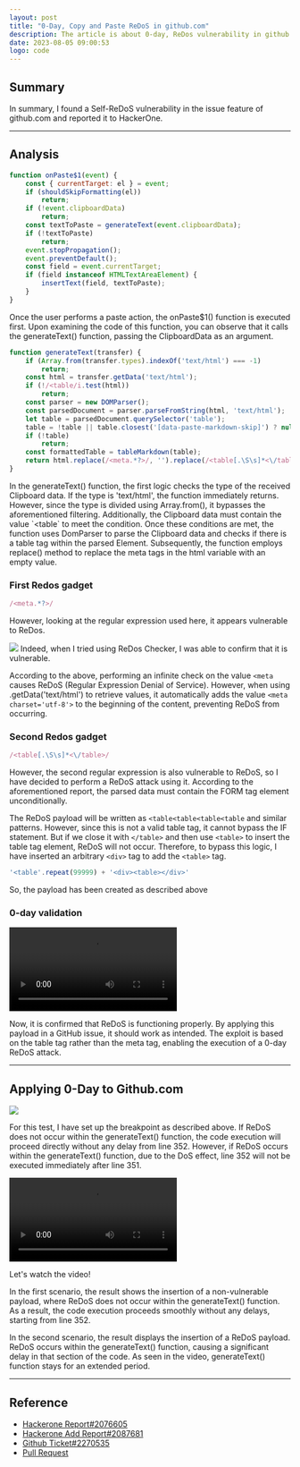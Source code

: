 ```yaml
---
layout: post
title: "0-Day, Copy and Paste ReDoS in github.com"
description: The article is about 0-day, ReDos vulnerability in github.com. ReDoS vulnerability is a type of DoS vulnerability that occurs within a regular expression engine. This vulnerability occurred in the paste-markdown module on GitHub.
date: 2023-08-05 09:00:53
logo: code
---
```

## Summary
In summary, I found a Self-ReDoS vulnerability in the issue feature of github.com and reported it to HackerOne.
<hr>

## Analysis

```javascript
function onPaste$1(event) {
    const { currentTarget: el } = event;
    if (shouldSkipFormatting(el))
        return;
    if (!event.clipboardData)
        return;
    const textToPaste = generateText(event.clipboardData);
    if (!textToPaste)
        return;
    event.stopPropagation();
    event.preventDefault();
    const field = event.currentTarget;
    if (field instanceof HTMLTextAreaElement) {
        insertText(field, textToPaste);
    }
}
```
Once the user performs a paste action, the onPaste$1() function is executed first. Upon examining the code of this function, you can observe that it calls the generateText() function, passing the ClipboardData as an argument.

```javascript
function generateText(transfer) {
    if (Array.from(transfer.types).indexOf('text/html') === -1)
        return;
    const html = transfer.getData('text/html');
    if (!/<table/i.test(html))
        return;
    const parser = new DOMParser();
    const parsedDocument = parser.parseFromString(html, 'text/html');
    let table = parsedDocument.querySelector('table');
    table = !table || table.closest('[data-paste-markdown-skip]') ? null : table;
    if (!table)
        return;
    const formattedTable = tableMarkdown(table);
    return html.replace(/<meta.*?>/, '').replace(/<table[.\S\s]*<\/table>/, `\n${formattedTable}`);
}
```
In the generateText() function, the first logic checks the type of the received Clipboard data. If the type is 'text/html', the function immediately returns. However, since the type is divided using Array.from(), it bypasses the aforementioned filtering. Additionally, the Clipboard data must contain the value \`&lt;table\` to meet the condition. Once these conditions are met, the function uses DomParser to parse the Clipboard data and checks if there is a table tag within the parsed Element. Subsequently, the function employs replace() method to replace the meta tags in the html variable with an empty value.

### First Redos gadget
```javascript
/<meta.*?>/
```
However, looking at the regular expression used here, it appears vulnerable to ReDos.

![](https://media.discordapp.net/attachments/962997469757702177/1131356373108662293/2023-07-20_00.46.13.png?width=1264&height=938)
Indeed, when I tried using ReDos Checker, I was able to confirm that it is vulnerable. 

According to the above, performing an infinite check on the value `<meta` causes ReDoS (Regular Expression Denial of Service). However, when using .getData('text/html') to retrieve values, it automatically adds the value `<meta charset='utf-8'>` to the beginning of the content, preventing ReDoS from occurring.

### Second Redos gadget

```javascript
/<table[.\S\s]*<\/table>/
```
However, the second regular expression is also vulnerable to ReDoS, so I have decided to perform a ReDoS attack using it. According to the aforementioned report, the parsed data must contain the FORM tag element unconditionally.

The ReDoS payload will be written as `<table<table<table<table` and similar patterns. However, since this is not a valid table tag, it cannot bypass the IF statement. But if we close it with `</table>` and then use `<table>` to insert the table tag element, ReDoS will not occur. Therefore, to bypass this logic, I have inserted an arbitrary `<div>` tag to add the `<table>` tag.

```javascript
'<table'.repeat(99999) + '<div><table></div>'
```
So, the payload has been created as described above

### 0-day validation
<style>
    .myvideo {
        width: auto;
        max-width: 100%;
        height: auto;
    }
</style>
<video class="myvideo" controls="" preload="">
    <source src="https://cdn.discordapp.com/attachments/962997469757702177/1137343390254637158/ReDos_-_v2.mov" type="video/mp4">
</video>

Now, it is confirmed that ReDoS is functioning properly. By applying this payload in a GitHub issue, it should work as intended. The exploit is based on the table tag rather than the meta tag, enabling the execution of a 0-day ReDoS attack.

---
## Applying 0-Day to Github.com
![](https://cdn.discordapp.com/attachments/962997469757702177/1137344178787987506/bf-2.png)

For this test, I have set up the breakpoint as described above.
If ReDoS does not occur within the generateText() function, the code execution will proceed directly without any delay from line 352. However, if ReDoS occurs within the generateText() function, due to the DoS effect, line 352 will not be executed immediately after line 351.

<video class="myvideo" controls="" preload="">
    <source src="https://drive.google.com/u/0/uc?id=1NZBdhqwVXubTxENytjhvtC6R75DXu-AN&export=download" type="video/mp4">
</video>

Let's watch the video!

In the first scenario, the result shows the insertion of a non-vulnerable payload, where ReDoS does not occur within the generateText() function. As a result, the code execution proceeds smoothly without any delays, starting from line 352.

In the second scenario, the result displays the insertion of a ReDoS payload. ReDoS occurs within the generateText() function, causing a significant delay in that section of the code. As seen in the video, generateText() function stays for an extended period.

---
## Reference
- [Hackerone Report#2076605](https://hackerone.com/reports/2076605)
- [Hackerone Add Report#2087681](https://hackerone.com/reports/2087681)
- [Github Ticket#2270535](https://support.github.com/ticket/2270535)
- [Pull Request](https://github.com/github/paste-markdown/pull/89)